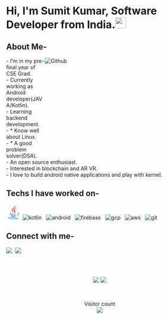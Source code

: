 # Hi, I'm Sumit Kumar, Software Developer from India.<img src="https://github.com/TheDudeThatCode/TheDudeThatCode/blob/master/Assets/Hi.gif" width="29px" height="30px">
## About Me-
<img width="400" height="250" align="right" alt="Github" src="https://user-images.githubusercontent.com/88109183/212560694-984e83e2-dec3-46af-8fb5-151ff453320d.svg" />
- I'm in my pre-final year of CSE Grad. </br>
- Currently working as Android developer(JAVA/Kotlin). </br>
- Learning backend development. </br>
- * Know well about Linux. </br>
- * A good problem solver(DSA). </br>
- An open source enthusiast. </br>
- Interested in blockchain and AR VR. </br>
- I love to build android native applications and play with kernel.

<!---
Stkrr002/Stkrr002 is a ✨ special ✨ repository because its `README.md` (this file) appears on your GitHub profile.
You can click the Preview link to take a look at your changes.
--->
## Techs I have worked on-
<p align="left">
 <img src="https://raw.githubusercontent.com/devicons/devicon/master/icons/java/java-original.svg" alt="java" width="40" height="40"/>
 <img src="https://www.vectorlogo.zone/logos/kotlinlang/kotlinlang-icon.svg" alt="kotlin" width="31" height="35"/> &nbsp;
 <img src="https://iconape.com/wp-content/png_logo_vector/android-robot-head.png" alt="android" width="38" height="40"/>  &nbsp; 
 <img src="https://www.vectorlogo.zone/logos/firebase/firebase-icon.svg" alt="firebase" width="28" height="35"/> &nbsp;
 <img src="https://www.vectorlogo.zone/logos/google_cloud/google_cloud-icon.svg" alt="gcp" width="35" height="34"/> &nbsp;
 <img src="https://upload.wikimedia.org/wikipedia/commons/thumb/9/93/Amazon_Web_Services_Logo.svg/1280px-Amazon_Web_Services_Logo.svg.png" alt="aws" width="45" height="28"/> &nbsp; 
 <img src="https://www.vectorlogo.zone/logos/git-scm/git-scm-icon.svg" alt="git" width="35" height="35"/> </p>



## Connect with me-

<a href="mailto:sumitkrr2002@gmail.com">
  <img align="left" width="24px" src="https://www.vectorlogo.zone/logos/gmail/gmail-icon.svg" />
</a>

<a href="https://www.linkedin.com/in/stkrr002/">
  <img align="left" width="25px" src="https://www.vectorlogo.zone/logos/linkedin/linkedin-icon.svg" />
</a>

<br />
<br />
<p>&nbsp;</p>

<p align="center">

  <img height="150" src="https://github-readme-stats.vercel.app/api?username=stkrr002&theme=react&show_icons=true&hide=stars&count_private=true" />
  <img height="150" src ="http://github-readme-streak-stats.herokuapp.com?user=stkrr002&theme=react" />
</p>

<br />

<p align="center"> 
  Visitor count<br>
  <img src="https://profile-counter.glitch.me/stkrr002/count.svg" />
</p>

